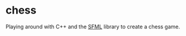 # chess
Playing around with C++ and the [SFML](https://www.sfml-dev.org/) library to create a chess game.
